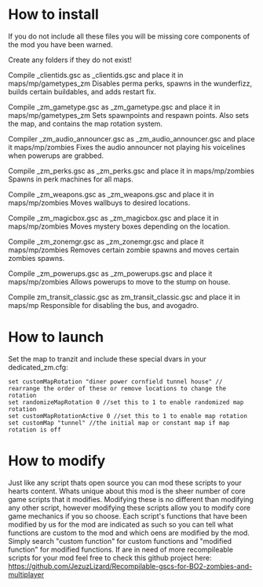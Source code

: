 # How to install

If you do not include all these files you will be missing core components of the mod you have been warned.

Create any folders if they do not exist! 

Compile _clientids.gsc as _clientids.gsc and place it in maps/mp/gametypes_zm
Disables perma perks, spawns in the wunderfizz, builds certain buildables, and adds restart fix.

Compile _zm_gametype.gsc as _zm_gametype.gsc and place it in maps/mp/gametypes_zm
Sets spawnpoints and respawn points. Also sets the map, and contains the map rotation system.

Compiler _zm_audio_announcer.gsc as _zm_audio_announcer.gsc and place it maps/mp/zombies
Fixes the audio announcer not playing his voicelines when powerups are grabbed.

Compile _zm_perks.gsc as _zm_perks.gsc and place it in maps/mp/zombies
Spawns in perk machines for all maps.

Compile _zm_weapons.gsc as _zm_weapons.gsc and place it in maps/mp/zombies
Moves wallbuys to desired locations.

Compile _zm_magicbox.gsc as _zm_magicbox.gsc and place it in maps/mp/zombies
Moves mystery boxes depending on the location.

Compile _zm_zonemgr.gsc as _zm_zonemgr.gsc and place it maps/mp/zombies
Removes certain zombie spawns and moves certain zombies spawns.

Compile _zm_powerups.gsc as _zm_powerups.gsc and place it maps/mp/zombies
Allows powerups to move to the stump on house.

Compile zm_transit_classic.gsc as zm_transit_classic.gsc and place it in maps/mp
Responsible for disabling the bus, and avogadro.

# How to launch

Set the map to tranzit and include these special dvars in your dedicated_zm.cfg:
```
set customMapRotation "diner power cornfield tunnel house" // rearrange the order of these or remove locations to change the rotation
set randomizeMapRotation 0 //set this to 1 to enable randomized map rotation
set customMapRotationActive 0 //set this to 1 to enable map rotation
set customMap "tunnel" //the initial map or constant map if map rotation is off
```

# How to modify

Just like any script thats open source you can mod these scripts to your hearts content.
Whats unique about this mod is the sheer number of core game scripts that it modifies.
Modifying these is no different than modifying any other script, however modifying these scripts allow you to modify core game mechanics if you so choose.
Each script's functions that have been modified by us for the mod are indicated as such so you can tell what functions are custom to the mod and which oens are modified by the mod.
Simply search "custom function" for custom functions and "modified function" for modified functions.
If are in need of more recompileable scripts for your mod feel free to check this github project here: https://github.com/JezuzLizard/Recompilable-gscs-for-BO2-zombies-and-multiplayer


